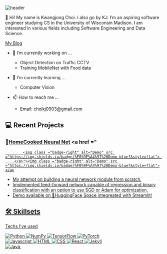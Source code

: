 ![header](https://capsule-render.vercel.app/api?type=rect&color=auto&height=200&section=header&text=KJ&fontSize=90)


👋 Hi! My name is Kwangjong Choi. I also go by KJ. I’m an aspiring software engineer studying CS in the University of Wisconsin Madison. I am interested in various fields including Software Engineering and Data Science.


[My Blog](https://kwangjong.github.io)<br/>

- 👀 I’m currently working on ...
  - Object Detection on Traffic CCTV
  - Training MobileNet with Food data

- 🌱 I’m currently learning ...
  - Computer Vision

- 📫 How to reach me ...
  - Email: choikj0903@gmail.com  
  
  
## 💻 Recent Projects
### 🍳[HomeCooked Neural Net](https://kwangjong.github.io/2022/07/09/homecooked-nn/) <a href ="<a href ="https://hf.space/streamlit/kwangjong/homecooked-nn/+/">
			<img class ="badge-right" alt="Demo" src ="https://img.shields.io/badge/%F0%9F%A4%97%20Demo-blue?&style=flat"> 
		</a>"><img class ="badge-right" alt="Demo" src ="https://img.shields.io/badge/%F0%9F%A4%97%20Demo-blue?&style=flat"></a>
- My attempt on building a neural network module from scratch.
- Implemented feed-forward network capable of regression and binary classification with an option to use SGD or Adam for optimization.
- Demo available on 🤗HuggingFace Space integreated with Streamlit!


 
## 🛠 Skillsets
Techs I've used

<img alt="Python" src ="https://img.shields.io/badge/Python-3776AB.svg?&style=flat&logo=Python&logoColor=white"/> <img alt="NumPy" src ="https://img.shields.io/badge/NumPy-013243.svg?&style=flat&logo=NumPy&logoColor=white"/> <img alt="TensorFlow" src ="https://img.shields.io/badge/TensorFlow-FF6F00.svg?&style=flat&logo=TensorFlow&logoColor=white"/> <img alt="PyTorch" src ="https://img.shields.io/badge/PyTorch-ee4c2c.svg?&style=flat&logo=PyTorch&logoColor=white"/> <!--python--> <br/>
<img alt="Javascript" src ="https://img.shields.io/badge/Javascript-F7DF1E.svg?&style=flat&logo=Javascript&logoColor=white"/> <img alt="HTML" src ="https://img.shields.io/badge/HTML-E34F26.svg?&style=flat&logo=HTML5&logoColor=white"/> <img alt="CSS" src ="https://img.shields.io/badge/CSS-1572B6.svg?&style=flat&logo=CSS3&logoColor=white"/> <img alt="React" src ="https://img.shields.io/badge/React-61DAFB.svg?&style=flat&logo=React&logoColor=white"/> <img alt="Jekyll" src ="https://img.shields.io/badge/Jekyll-CC0000.svg?&style=fflat&logo=Jekyll&logoColor=white"/> <!--web--> <br/>
<img alt="Java" src ="https://img.shields.io/badge/Java-007396.svg?&style=flat&logo=Java&logoColor=white"/> <img alt="" src ="https://img.shields.io/badge/-A8B9CC.svg?&style=flat&logo=C&logoColor=white"/> <!--etc--> <br/>

<!---
Kwangjong/Kwangjong is a ✨ special ✨ repository because its `README.md` (this file) appears on your GitHub profile.
You can click the Preview link to take a look at your changes.
--->
